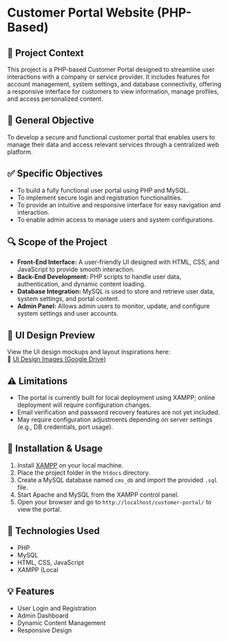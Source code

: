 # Customer Portal Website (PHP-Based)

## 📌 Project Context
This project is a PHP-based Customer Portal designed to streamline user interactions with a company or service provider. It includes features for account management, system settings, and database connectivity, offering a responsive interface for customers to view information, manage profiles, and access personalized content.

## 🎯 General Objective
To develop a secure and functional customer portal that enables users to manage their data and access relevant services through a centralized web platform.

## ✅ Specific Objectives
- To build a fully functional user portal using PHP and MySQL.
- To implement secure login and registration functionalities.
- To provide an intuitive and responsive interface for easy navigation and interaction.
- To enable admin access to manage users and system configurations.

## 🔍 Scope of the Project
- **Front-End Interface:** A user-friendly UI designed with HTML, CSS, and JavaScript to provide smooth interaction.
- **Back-End Development:** PHP scripts to handle user data, authentication, and dynamic content loading.
- **Database Integration:** MySQL is used to store and retrieve user data, system settings, and portal content.
- **Admin Panel:** Allows admin users to monitor, update, and configure system settings and user accounts.

## 📁 UI Design Preview
View the UI design mockups and layout inspirations here:  
🔗 [UI Design Images (Google Drive)](https://drive.google.com/drive/folders/10i7Xu6Rha8wJLjt60YMgywcNbxw8KudP?usp=sharing)


## ⚠️ Limitations
- The portal is currently built for local deployment using XAMPP; online deployment will require configuration changes.
- Email verification and password recovery features are not yet included.
- May require configuration adjustments depending on server settings (e.g., DB credentials, port usage).

## 🔧 Installation & Usage
1. Install [XAMPP](https://www.apachefriends.org/) on your local machine.
2. Place the project folder in the `htdocs` directory.
3. Create a MySQL database named `cms_db` and import the provided `.sql` file.
4. Start Apache and MySQL from the XAMPP control panel.
5. Open your browser and go to `http://localhost/customer-portal/` to view the portal.

## 🧠 Technologies Used
- PHP
- MySQL
- HTML, CSS, JavaScript
- XAMPP (Local


## 💡 Features
- User Login and Registration
- Admin Dashboard
- Dynamic Content Management
- Responsive Design
